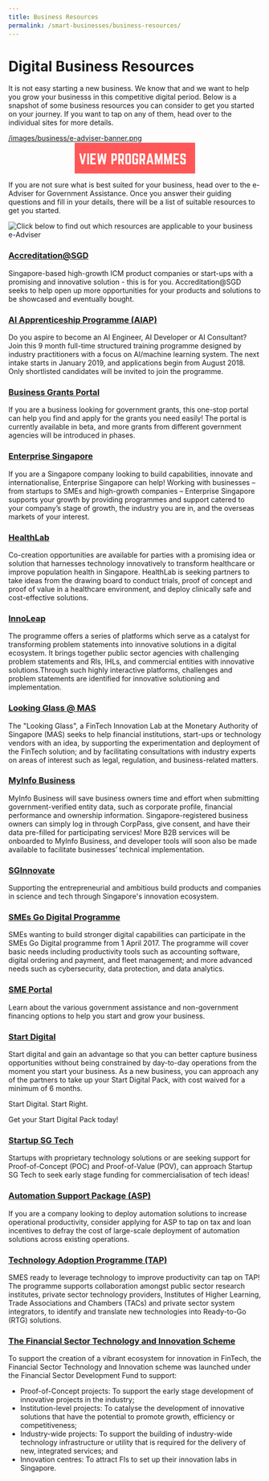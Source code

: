 ```yaml
---
title: Business Resources 
permalink: /smart-businesses/business-resources/
---
```


# Digital Business Resources

It is not easy starting a new business. We know that and we want to help you grow your businesss in this competitive digital period. Below is a snapshot of some business resources you can consider to get you started on your journey. If you want to tap on any of them, head over to the individual sites for more details. 

<a href="https://gaeadviser.gobusiness.gov.sg" target="_blank">
/images/business/e-adviser-banner.png

<div style="width:100%;display:flex;justify-content:center;"><div style="width:240px;height:62px;"><a href="/community/webinars-for-everyone/young-parents-children"><img alt="View Programmes" src="/images/community/View-Program-button.png"></a></div></div>

If you are not sure what is best suited for your business, head over to the e-Adviser for Government Assistance. Once you answer their guiding questions and fill in your details, there will be a list of suitable resources to get you started. 


![Click below to find out which resources are applicable to your business](/images/biz-help.png "Business Resources")
e-Adviser</a>

### **[Accreditation@SGD](https://www.imda.gov.sg/programme-listing/accreditation-at-sgd)**

Singapore-based high-growth ICM product companies or start-ups with a promising and innovative solution - this is for you. Accreditation@SGD seeks to help open up more opportunities for your products and solutions to be showcased and eventually bought.

### **[AI Apprenticeship Programme (AIAP)](https://www.aisingapore.org/aiap/)**

Do you aspire to become an AI Engineer, AI Developer or AI Consultant? Join this 9 month full-time structured training programme designed by industry practitioners with a focus on AI/machine learning system. The next intake starts in January 2019, and applications begin from August 2018. Only shortlisted candidates will be invited to join the programme.

### **[Business Grants Portal](https://www.businessgrants.gov.sg/)**

If you are a business looking for government grants, this one-stop portal can help you find and apply for the grants you need easily! The portal is currently available in beta, and more grants from different government agencies will be introduced in phases.

### **[Enterprise Singapore](https://www.enterprisesg.gov.sg/)**

If you are a Singapore company looking to build capabilities, innovate and internationalise, Enterprise Singapore can help! Working with businesses – from startups to SMEs and high-growth companies – Enterprise Singapore supports your growth by providing programmes and support catered to your company’s stage of growth, the industry you are in, and the overseas markets of your interest.

### **[HealthLab](https://www.ihis.com.sg/HealthLab)**

Co-creation opportunities are available for parties with a promising idea or solution that harnesses technology innovatively to transform healthcare or improve population health in Singapore. HealthLab is seeking partners to take ideas from the drawing board to conduct trials, proof of concept and proof of value in a healthcare environment, and deploy clinically safe and cost-effective solutions.
  
### **[InnoLeap](https://www.tech.gov.sg/files/media/media-releases/2017/02/Annex%20B%20InnoLeap%20Factsheet.pdf)**

The programme offers a series of platforms which serve as a catalyst for transforming problem statements into innovative solutions in a digital ecosystem. It brings together public sector agencies with challenging problem statements and RIs, IHLs, and commercial entities with innovative solutions.Through such highly interactive platforms, challenges and problem statements are identified for innovative solutioning and implementation.

### **[Looking Glass @ MAS](https://www.mas.gov.sg/news/media-releases/2016/mas-establishes-fintech-innovation-lab)**

The "Looking Glass", a FinTech Innovation Lab at the Monetary Authority of Singapore (MAS) seeks to help financial institutions, start-ups or technology vendors with an idea, by supporting the experimentation and deployment of the FinTech solution; and by facilitating consultations with industry experts on areas of interest such as legal, regulation, and business-related matters.


### **[MyInfo Business](https://business.myinfo.gov.sg/)**

MyInfo Business will save business owners time and effort when submitting government-verified entity data, such as corporate profile, financial performance and ownership information. Singapore-registered business owners can simply log in through CorpPass, give consent, and have their data pre-filled for participating services! More B2B services will be onboarded to MyInfo Business, and developer tools will soon also be made available to facilitate businesses’ technical implementation.

### **[SGInnovate](https://www.sginnovate.com/)**

Supporting the entrepreneurial and ambitious build products and companies in science and tech through Singapore's innovation ecosystem.

### **[SMEs Go Digital Programme](https://www.imda.gov.sg/smesgodigital)**

SMEs wanting to build stronger digital capabilities can participate in the SMEs Go Digital programme from 1 April 2017. The programme will cover basic needs including productivity tools such as accounting software, digital ordering and payment, and fleet management; and more advanced needs such as cybersecurity, data protection, and data analytics.

### **[SME Portal](https://www.smeportal.sg/content/smeportal/en/home.html)**

Learn about the various government assistance and non-government financing options to help you start and grow your business.

### **[Start Digital](https://www.imda.gov.sg/StartDigital?utm_source=Smart%20Nation&utm_medium=Video&utm_campaign=Smart%20Nation%20Video%20with%20Start%20Digital%20Mention)**

Start digital and gain an advantage so that you can better capture business opportunities without being constrained by day-to-day operations from the moment you start your business. As a new business, you can approach any of the partners to take up your Start Digital Pack, with cost waived for a minimum of 6 months.

Start Digital. Start Right.

Get your Start Digital Pack today!

### **[Startup SG Tech](http://www.startupsg.net/startupsg-tech)**

Startups with proprietary technology solutions or are seeking support for Proof-of-Concept (POC) and Proof-of-Value (POV), can approach Startup SG Tech to seek early stage funding for commercialisation of tech ideas!

### **[Automation Support Package (ASP)](https://spring.enterprisesg.gov.sg/Growing-Business/Grant/development-areas/Pages/enhancing-business-processes-for-productivity.aspx)**

If you are a company looking to deploy automation solutions to increase operational productivity, consider applying for ASP to tap on tax and loan incentives to defray the cost of large-scale deployment of automation solutions across existing operations.

### **[Technology Adoption Programme (TAP)](https://www.enterprisesg.gov.sg/financial-assistance/grants/for-partners/technology-adoption-programme)**

SMES ready to leverage technology to improve productivity can tap on TAP! The programme supports collaboration amongst public sector research institutes, private sector technology providers, Institutes of Higher Learning, Trade Associations and Chambers (TACs) and private sector system integrators, to identify and translate new technologies into Ready-to-Go (RTG) solutions.

### **[The Financial Sector Technology and Innovation Scheme](http://www.mas.gov.sg/Singapore-Financial-Centre/Smart-Financial-Centre/Setting-up-your-Business.aspx)**

To support the creation of a vibrant ecosystem for innovation in FinTech, the Financial Sector Technology and Innovation scheme was launched under the Financial Sector Development Fund to support:

-   Proof-of-Concept projects: To support the early stage development of innovative projects in the industry;
-   Institution-level projects: To catalyse the development of innovative solutions that have the potential to promote growth, efficiency or competitiveness;
-   Industry-wide projects: To support the building of industry-wide technology infrastructure or utility that is required for the delivery of new, integrated services; and
-   Innovation centres: To attract FIs to set up their innovation labs in Singapore.
